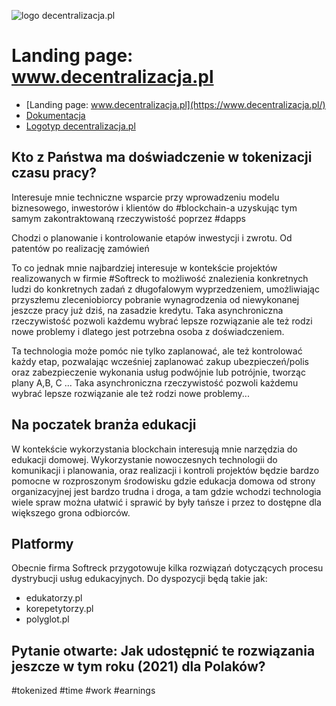 ![logo decentralizacja.pl](http://logo.decentralizacja.pl/1/cover.png)

# Landing page: www.decentralizacja.pl
+ [Landing page: www.decentralizacja.pl](https://www.decentralizacja.pl/)
+ [Dokumentacja](https://docs.decentralizacja.pl/)
+ [Logotyp decentralizacja.pl](https://logo.decentralizacja.pl/)


## Kto z Państwa ma doświadczenie w tokenizacji czasu pracy?

Interesuje mnie techniczne wsparcie przy wprowadzeniu modelu biznesowego, inwestorów i klientów do #blockchain-a uzyskując tym samym zakontraktowaną rzeczywistość poprzez #dapps

Chodzi o planowanie i kontrolowanie etapów inwestycji i zwrotu.
Od patentów po realizację zamówień

To co jednak mnie najbardziej interesuje w kontekście projektów realizowanych w firmie #Softreck to możliwość znalezienia konkretnych ludzi do konkretnych zadań z długofalowym wyprzedzeniem, umożliwiając przyszłemu zleceniobiorcy pobranie wynagrodzenia od niewykonanej jeszcze pracy już dziś, na zasadzie kredytu.
Taka asynchroniczna rzeczywistość pozwoli każdemu wybrać lepsze rozwiązanie ale też rodzi nowe problemy i dlatego jest potrzebna osoba z doświadczeniem.



Ta technologia może pomóc nie tylko zaplanować, ale też kontrolować każdy etap, pozwalając wcześniej zaplanować zakup ubezpieczeń/polis oraz zabezpieczenie wykonania usług podwójnie lub potrójnie, tworząc plany A,B, C ...
Taka asynchroniczna rzeczywistość pozwoli każdemu wybrać lepsze rozwiązanie ale też rodzi nowe problemy...


## Na poczatek branża edukacji

W kontekście wykorzystania blockchain interesują mnie narzędzia do edukacji domowej. 
Wykorzystanie nowoczesnych technologii do komunikacji i planowania, oraz realizacji i kontroli projektów będzie bardzo pomocne w rozproszonym środowisku gdzie edukacja domowa od strony organizacyjnej jest bardzo trudna i droga, a tam gdzie wchodzi technologia wiele spraw można ułatwić i sprawić by były tańsze i przez to dostępne dla większego grona odbiorców.


## Platformy 
Obecnie firma Softreck przygotowuje kilka rozwiązań dotyczących procesu dystrybucji usług edukacyjnych.
Do dyspozycji będą takie jak:

+ edukatorzy.pl
+ korepetytorzy.pl
+ polyglot.pl


## Pytanie otwarte: Jak udostępnić te rozwiązania jeszcze w tym roku (2021) dla Polaków?

#tokenized #time #work #earnings
